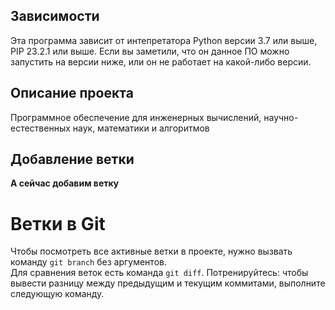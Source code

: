 ## Зависимости
Эта программа зависит от интепретатора Python версии 3.7 или выше, PIP 23.2.1 или выше. Если вы заметили, что он данное ПО можно запустить на версии ниже, или он не работает на какой-либо версии.
## Описание проекта
Программное обеспечение для инженерных вычислений, научно-естественных наук, математики и алгоритмов <!-- описание репозитория -->
## Добавление ветки
**А сейчас добавим ветку**
# Ветки в Git 
Чтобы посмотреть все активные ветки в проекте, нужно вызвать команду `git branch` без аргументов.  
Для сравнения веток есть команда `git diff`.
Потренируйтесь: чтобы вывести разницу между предыдущим и текущим коммитами, выполните следующую команду.
